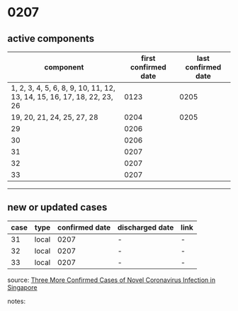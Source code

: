 # 0207

## active components

| component | first confirmed date | last confirmed date |
| - | - | - |
| 1, 2, 3, 4, 5, 6, 8, 9, 10, 11, 12, 13, 14, 15, 16, 17, 18, 22, 23, 26 | 0123 | 0205 |
| 19, 20, 21, 24, 25, 27, 28 | 0204 | 0205 |
| 29 | 0206 | |
| 30 | 0206 | |
| 31 | 0207 | |
| 32 | 0207 | |
| 33 | 0207 | |

---

## new or updated cases

| case | type | confirmed date | discharged date | link
| - | - | - | - | - |
| 31 | local | 0207 | - | - |
| 32 | local | 0207 | - | - |
| 33 | local | 0207 | - | - |

source: [Three More Confirmed Cases of Novel Coronavirus Infection in Singapore](https://www.moh.gov.sg/news-highlights/details/three-more-confirmed-cases-of-novel-coronavirus-infection-in-singapore)

notes:
